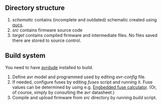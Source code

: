 ## Directory structure

1.  *schematic* contains (incomplete and outdated) schematic created using [qucs][qucs].
3.  *src* contains firmware source code
4.  *target* contains compiled firmware and intermediate files. No files saved
    there are stored to source control.

[qucs]: http://qucs.sourceforge.net/

## Build system

You need to have [avrdude][avrdude] installed to build.

1.  Define avr model and programmed used by editing *avr-config* file.
2.  If needed, configure fuses by editing *fuses* script and running it. Fuse
    values can be determined by using e.g.
    [Engbedded fuse calculator][engbedded]. (Or, of course, simply by consulting
    the avr datasheet.)
3.  Compile and upload firmware from *src* directory by running *build* script.

[avrdude]: http://www.nongnu.org/avrdude/
[engbedded]: http://www.engbedded.com/fusecalc/

